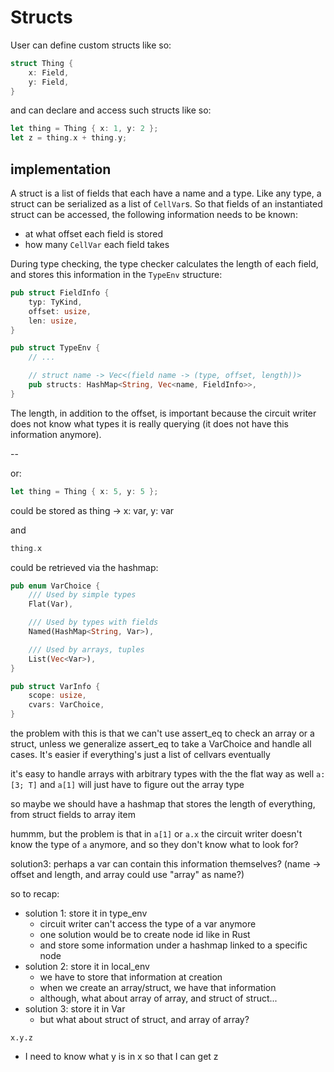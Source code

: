 # Structs

User can define custom structs like so:

```rust
struct Thing {
    x: Field,
    y: Field,
}
```

and can declare and access such structs like so:

```rust
let thing = Thing { x: 1, y: 2 };
let z = thing.x + thing.y;
```

## implementation

A struct is a list of fields that each have a name and a type.
Like any type, a struct can be serialized as a list of `CellVar`s.
So that fields of an instantiated struct can be accessed, the following information needs to be known:

* at what offset each field is stored
* how many `CellVar` each field takes

During type checking, the type checker calculates the length of each field, and stores this information in the `TypeEnv` structure:

```rust
pub struct FieldInfo {
    typ: TyKind,
    offset: usize,
    len: usize,
}

pub struct TypeEnv {
    // ...

    // struct name -> Vec<(field name -> (type, offset, length))>
    pub structs: HashMap<String, Vec<name, FieldInfo>>,
}
```

The length, in addition to the offset, is important because the circuit writer does not know what types it is really querying (it does not have this information anymore).

--

or:

```rust
let thing = Thing { x: 5, y: 5 };
```

could be stored as thing -> x: var, y: var

and

```rust
thing.x
```

could be retrieved via the hashmap:

```rust
pub enum VarChoice {
    /// Used by simple types
    Flat(Var),

    /// Used by types with fields
    Named(HashMap<String, Var>),

    /// Used by arrays, tuples
    List(Vec<Var>),
}

pub struct VarInfo {
    scope: usize,
    cvars: VarChoice,
}
```

the problem with this is that we can't use assert_eq to check an array or a struct, unless we generalize assert_eq to take a VarChoice and handle all cases. It's easier if everything's just a list of cellvars eventually

it's easy to handle arrays with arbitrary types with the the flat way as well `a: [3; T]` and `a[1]` will just have to figure out the array type

so maybe we should have a hashmap that stores the length of everything, from struct fields to array item

hummm, but the problem is that in `a[1]` or `a.x` the circuit writer doesn't know the type of `a` anymore, and so they don't know what to look for?

solution3: perhaps a var can contain this information themselves? (name -> offset and length, and array could use "array" as name?)

so to recap:

* solution 1: store it in type_env 
  * circuit writer can't access the type of a var anymore
  * one solution would be to create node id like in Rust
  * and store some information under a hashmap linked to a specific node
* solution 2: store it in local_env
  * we have to store that information at creation
  * when we create an array/struct, we have that information
  * although, what about array of array, and struct of struct...
* solution 3: store it in Var
  * but what about struct of struct, and array of array?

```
x.y.z 
```

* I need to know what y is in x so that I can get z

